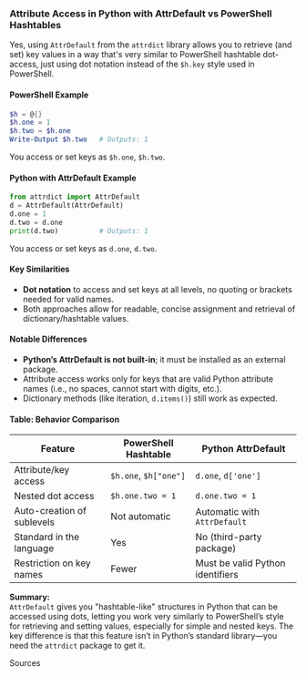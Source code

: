 ### Attribute Access in Python with AttrDefault vs PowerShell Hashtables

Yes, using `AttrDefault` from the `attrdict` library allows you to retrieve (and set) key values in a way that's very similar to PowerShell hashtable dot-access, just using dot notation instead of the `$h.key` style used in PowerShell.

#### PowerShell Example

```powershell
$h = @{}
$h.one = 1
$h.two = $h.one
Write-Output $h.two   # Outputs: 1
```
You access or set keys as `$h.one`, `$h.two`.

#### Python with AttrDefault Example

```python
from attrdict import AttrDefault
d = AttrDefault(AttrDefault)
d.one = 1
d.two = d.one
print(d.two)          # Outputs: 1
```
You access or set keys as `d.one`, `d.two`.

#### Key Similarities

- **Dot notation** to access and set keys at all levels, no quoting or brackets needed for valid names.
- Both approaches allow for readable, concise assignment and retrieval of dictionary/hashtable values.

#### Notable Differences

- **Python’s AttrDefault is not built-in**; it must be installed as an external package.
- Attribute access works only for keys that are valid Python attribute names (i.e., no spaces, cannot start with digits, etc.).
- Dictionary methods (like iteration, `d.items()`) still work as expected.

#### Table: Behavior Comparison

| Feature                         | PowerShell Hashtable          | Python AttrDefault                     |
|----------------------------------|------------------------------|----------------------------------------|
| Attribute/key access             | `$h.one`, `$h["one"]`        | `d.one`, `d['one']`                    |
| Nested dot access                | `$h.one.two = 1`             | `d.one.two = 1`                        |
| Auto-creation of sublevels       | Not automatic                | Automatic with `AttrDefault`           |
| Standard in the language         | Yes                          | No (third-party package)               |
| Restriction on key names         | Fewer                         | Must be valid Python identifiers       |

**Summary:**  
`AttrDefault` gives you "hashtable-like" structures in Python that can be accessed using dots, letting you work very similarly to PowerShell’s style for retrieving and setting values, especially for simple and nested keys. The key difference is that this feature isn’t in Python’s standard library—you need the `attrdict` package to get it.

Sources
<!--stackedit_data:
eyJoaXN0b3J5IjpbLTE3OTg4NTI0ODRdfQ==
-->